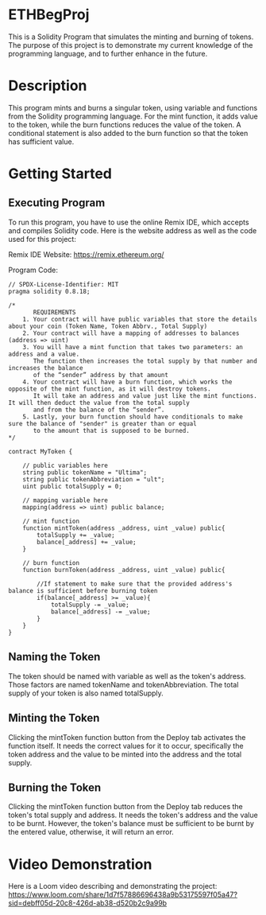 # ETHBegProj
This is a Solidity Program that simulates the minting and burning of tokens. The purpose of this project is to demonstrate my current knowledge of the programming language, and to further enhance in the future.

# Description
This program mints and burns a singular token, using variable and functions from the Solidity programming language. For the mint function, it adds value to the token, while the burn functions reduces the value of the token. A conditional statement is also added to the burn function so that the token has sufficient value.

# Getting Started
## Executing Program
To run this program, you have to use the online Remix IDE, which accepts and compiles Solidity code. 
Here is the website address as well as the code used for this project:

Remix IDE Website: https://remix.ethereum.org/

Program Code:
```
// SPDX-License-Identifier: MIT
pragma solidity 0.8.18;

/*
       REQUIREMENTS
    1. Your contract will have public variables that store the details about your coin (Token Name, Token Abbrv., Total Supply)
    2. Your contract will have a mapping of addresses to balances (address => uint)
    3. You will have a mint function that takes two parameters: an address and a value. 
       The function then increases the total supply by that number and increases the balance 
       of the “sender” address by that amount
    4. Your contract will have a burn function, which works the opposite of the mint function, as it will destroy tokens. 
       It will take an address and value just like the mint functions. It will then deduct the value from the total supply 
       and from the balance of the “sender”.
    5. Lastly, your burn function should have conditionals to make sure the balance of "sender" is greater than or equal 
       to the amount that is supposed to be burned.
*/

contract MyToken {

    // public variables here
    string public tokenName = "Ultima";
    string public tokenAbbreviation = "ult";
    uint public totalSupply = 0;

    // mapping variable here
    mapping(address => uint) public balance;

    // mint function
    function mintToken(address _address, uint _value) public{
        totalSupply += _value;
        balance[_address] += _value;
    }

    // burn function
    function burnToken(address _address, uint _value) public{
        
        //If statement to make sure that the provided address's balance is sufficient before burning token
        if(balance[_address] >= _value){
            totalSupply -= _value;
            balance[_address] -= _value;
        }
    }
}
```

## Naming the Token
The token should be named with variable as well as the token's address. Those factors are named tokenName and tokenAbbreviation. The total supply of your token is also named totalSupply.

## Minting the Token
Clicking the mintToken function button from the Deploy tab activates the function itself. It needs the correct values for it to occur, specifically the token address and the value to be minted into the address and the total supply.

## Burning the Token
Clicking the mintToken function button from the Deploy tab reduces the token's total supply and address. It needs the token's address and the value to be burnt. However, the token's balance must be sufficient to be burnt by the entered value, otherwise, it will return an error.

# Video Demonstration
Here is a Loom video describing and demonstrating the project: https://www.loom.com/share/1d7f57886696438a9b53175597f05a47?sid=debff05d-20c8-426d-ab38-d520b2c9a99b
